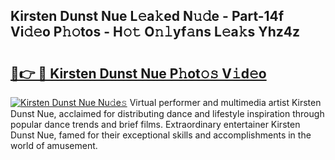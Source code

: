 ## Kirsten Dunst Nue L𝚎a𝚔ed N𝚞𝚍e - Part-14f Vi𝚍𝚎o P𝚑𝚘tos - H𝚘𝚝 O𝚗𝚕yf𝚊ns L𝚎a𝚔s Yhz4z

# <h2><a href="http://kf4hzjy.oniu.top/?m=Kirsten+Dunst+Nue">🔗👉 🔴 Kirsten Dunst Nue P𝚑ot𝚘𝚜 V𝚒d𝚎o</a></h2>

[![Kirsten Dunst Nue Nu𝚍e𝚜](https://i.imgur.com/0qMVB7G.gif)](http://kf4hzjy.oniu.top/?m=Kirsten+Dunst+Nue)
Virtual performer and multimedia artist Kirsten Dunst Nue, acclaimed for distributing dance and lifestyle inspiration through popular dance trends and brief films. Extraordinary entertainer Kirsten Dunst Nue, famed for their exceptional skills and accomplishments in the world of amusement.  
